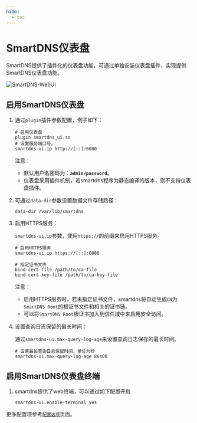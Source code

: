 ```yaml
---
hide:
  - toc
---
```


# SmartDNS仪表盘

SmartDNS提供了插件化的仪表盘功能，可通过单独安装仪表盘插件，实现提供SmartDNS仪表盘功能。

![SmartDNS-WebUI](../assets/smartdns-webui.png)

## 启用SmartDNS仪表盘

1. 通过`plugin`插件参数配置，例子如下：

    ```shell
    # 启用仪表盘
    plugin smartdns_ui.so
    # 设置服务端口号。
    smartdns-ui.ip http://[::]:6080
    ```

    注意：

    * 默认用户名密码为：**`admin/password`**。  
    * 仪表盘采用插件机制，若smartdns程序为静态编译的版本，则不支持仪表盘插件。


1. 可通过`data-dir`参数设置数据文件存储路径：

    ```shell
    data-dir /var/lib/smartdns
    ```

1. 启用HTTPS服务：

    `smartdns-ui.ip`参数，使用`https://`的前缀来启用HTTPS服务。

    ```
    # 启用HTTPS服务
    smartdns-ui.ip https://[::]:6080
    
    # 指定证书文件
    bind-cert-file /path/to/ca-file
    bind-cert-key-file /path/to/ca-key-file
    ```

    注意：

    * 启用HTTPS服务时，若未指定证书文件，smartdns将自动生成`CN`为`SmartDNS Root`的根证书文件和相关的证书链。
    * 可以将`SmartDNS Root`根证书加入到信任域中来启用安全访问。

1. 设置查询日志保留的最长时间：

    通过`smartdns-ui.max-query-log-age`来设置查询日志保存的最长时间。

    ```shell
    # 设置最长查询日志保留时间，单位为秒
    smartdns-ui.max-query-log-age 86400
    ```

## 启用SmartDNS仪表盘终端

1. smartdns提供了web终端，可以通过如下配置开启

    ```shell
    smartdns-ui.enable-terminal yes
    ```

更多配置项参考[`配置选项`](../configuration.md)页面。
